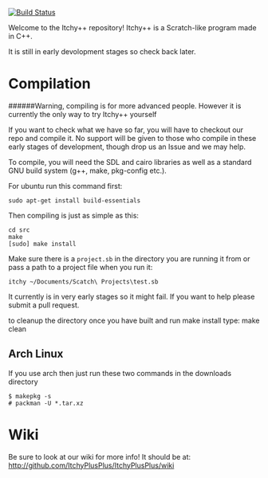[![Build Status](https://travis-ci.org/ItchyPlusPlus/ItchyPlusPlus.png)](https://travis-ci.org/ItchyPlusPlus/ItchyPlusPlus)

Welcome to the Itchy++ repository!
Itchy++ is a Scratch-like program made in C++.

It is still in early devolopment stages so check back later.

# Compilation
######Warning, compiling is for more advanced people. However it is currently the only way to try Itchy++ yourself

If you want to check what we have so far, you will have to checkout our repo and compile it. No support will be given to those who compile in these early stages of development, though drop us an Issue and we may help.

To compile, you will need the SDL and cairo libraries as well as a standard GNU build system (g++, make, pkg-config etc.).

For ubuntu run this command first:

    sudo apt-get install build-essentials

Then compiling is just as simple as this:

    cd src
    make
    [sudo] make install

Make sure there is a `project.sb` in the directory you are running it from or pass a path to a project file when you run it:

    itchy ~/Documents/Scatch\ Projects\test.sb
    
It currently is in very early stages so it might fail.  If you want to help please submit a pull request.

to cleanup the directory once you have built and run make install type:
    make clean

## Arch Linux
If you use arch then just run these two commands in the downloads directory
    
    $ makepkg -s
    # packman -U *.tar.xz


# Wiki

Be sure to look at our wiki for more info! It should be at: http://github.com/ItchyPlusPlus/ItchyPlusPlus/wiki
